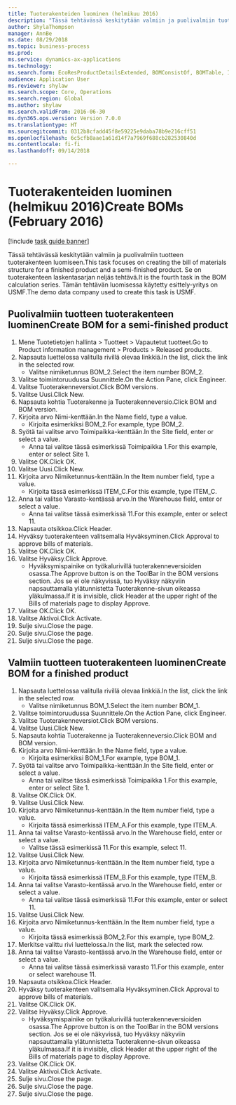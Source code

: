 ```yaml
--- 
title: Tuoterakenteiden luominen (helmikuu 2016)
description: "Tässä tehtävässä keskitytään valmiin ja puolivalmiin tuotteen tuoterakenteen luomiseen."
author: ShylaThompson
manager: AnnBe
ms.date: 08/29/2018
ms.topic: business-process
ms.prod: 
ms.service: dynamics-ax-applications
ms.technology: 
ms.search.form: EcoResProductDetailsExtended, BOMConsistOf, BOMTable, InventLocationIdLookup
audience: Application User
ms.reviewer: shylaw
ms.search.scope: Core, Operations
ms.search.region: Global
ms.author: shylaw
ms.search.validFrom: 2016-06-30
ms.dyn365.ops.version: Version 7.0.0
ms.translationtype: HT
ms.sourcegitcommit: 0312b8cfadd45f8e59225e9daba78b9e216cff51
ms.openlocfilehash: 6c5cfb8aae1a61d14f7a7969f688cb282530840d
ms.contentlocale: fi-fi
ms.lasthandoff: 09/14/2018

---
```

# <a name="create-boms-february-2016"></a><span data-ttu-id="2e4bd-103">Tuoterakenteiden luominen (helmikuu 2016)</span><span class="sxs-lookup"><span data-stu-id="2e4bd-103">Create BOMs (February 2016)</span></span>

[!include [task guide banner](../../includes/task-guide-banner.md)]

<span data-ttu-id="2e4bd-104">Tässä tehtävässä keskitytään valmiin ja puolivalmiin tuotteen tuoterakenteen luomiseen.</span><span class="sxs-lookup"><span data-stu-id="2e4bd-104">This task focuses on creating the bill of materials structure for a finished product and a semi-finished product.</span></span> <span data-ttu-id="2e4bd-105">Se on tuoterakenteen laskentasarjan neljäs tehtävä.</span><span class="sxs-lookup"><span data-stu-id="2e4bd-105">It is the fourth task in the BOM calculation series.</span></span> <span data-ttu-id="2e4bd-106">Tämän tehtävän luomisessa käytetty esittely-yritys on USMF.</span><span class="sxs-lookup"><span data-stu-id="2e4bd-106">The demo data company used to create this task is USMF.</span></span>


## <a name="create-bom-for-a-semi-finished-product"></a><span data-ttu-id="2e4bd-107">Puolivalmiin tuotteen tuoterakenteen luominen</span><span class="sxs-lookup"><span data-stu-id="2e4bd-107">Create BOM for a semi-finished product</span></span>
1. <span data-ttu-id="2e4bd-108">Mene Tuotetietojen hallinta > Tuotteet > Vapautetut tuotteet.</span><span class="sxs-lookup"><span data-stu-id="2e4bd-108">Go to Product information management > Products > Released products.</span></span>
2. <span data-ttu-id="2e4bd-109">Napsauta luettelossa valitulla rivillä olevaa linkkiä.</span><span class="sxs-lookup"><span data-stu-id="2e4bd-109">In the list, click the link in the selected row.</span></span>
    * <span data-ttu-id="2e4bd-110">Valitse nimiketunnus BOM_2.</span><span class="sxs-lookup"><span data-stu-id="2e4bd-110">Select the item number BOM_2.</span></span>  
3. <span data-ttu-id="2e4bd-111">Valitse toimintoruudussa Suunnittele.</span><span class="sxs-lookup"><span data-stu-id="2e4bd-111">On the Action Pane, click Engineer.</span></span>
4. <span data-ttu-id="2e4bd-112">Valitse Tuoterakenneversiot.</span><span class="sxs-lookup"><span data-stu-id="2e4bd-112">Click BOM versions.</span></span>
5. <span data-ttu-id="2e4bd-113">Valitse Uusi.</span><span class="sxs-lookup"><span data-stu-id="2e4bd-113">Click New.</span></span>
6. <span data-ttu-id="2e4bd-114">Napsauta kohtia Tuoterakenne ja Tuoterakenneversio.</span><span class="sxs-lookup"><span data-stu-id="2e4bd-114">Click BOM and BOM version.</span></span>
7. <span data-ttu-id="2e4bd-115">Kirjoita arvo Nimi-kenttään.</span><span class="sxs-lookup"><span data-stu-id="2e4bd-115">In the Name field, type a value.</span></span>
    * <span data-ttu-id="2e4bd-116">Kirjoita esimerkiksi BOM_2.</span><span class="sxs-lookup"><span data-stu-id="2e4bd-116">For example, type BOM_2.</span></span>  
8. <span data-ttu-id="2e4bd-117">Syötä tai valitse arvo Toimipaikka-kenttään.</span><span class="sxs-lookup"><span data-stu-id="2e4bd-117">In the Site field, enter or select a value.</span></span>
    * <span data-ttu-id="2e4bd-118">Anna tai valitse tässä esimerkissä Toimipaikka 1.</span><span class="sxs-lookup"><span data-stu-id="2e4bd-118">For this example, enter or select Site 1.</span></span>  
9. <span data-ttu-id="2e4bd-119">Valitse OK.</span><span class="sxs-lookup"><span data-stu-id="2e4bd-119">Click OK.</span></span>
10. <span data-ttu-id="2e4bd-120">Valitse Uusi.</span><span class="sxs-lookup"><span data-stu-id="2e4bd-120">Click New.</span></span>
11. <span data-ttu-id="2e4bd-121">Kirjoita arvo Nimiketunnus-kenttään.</span><span class="sxs-lookup"><span data-stu-id="2e4bd-121">In the Item number field, type a value.</span></span>
    * <span data-ttu-id="2e4bd-122">Kirjoita tässä esimerkissä ITEM_C.</span><span class="sxs-lookup"><span data-stu-id="2e4bd-122">For this example, type ITEM_C.</span></span>  
12. <span data-ttu-id="2e4bd-123">Anna tai valitse Varasto-kentässä arvo.</span><span class="sxs-lookup"><span data-stu-id="2e4bd-123">In the Warehouse field, enter or select a value.</span></span>
    * <span data-ttu-id="2e4bd-124">Anna tai valitse tässä esimerkissä 11.</span><span class="sxs-lookup"><span data-stu-id="2e4bd-124">For this example, enter or select 11.</span></span>  
13. <span data-ttu-id="2e4bd-125">Napsauta otsikkoa.</span><span class="sxs-lookup"><span data-stu-id="2e4bd-125">Click Header.</span></span>
14. <span data-ttu-id="2e4bd-126">Hyväksy tuoterakenteen valitsemalla Hyväksyminen.</span><span class="sxs-lookup"><span data-stu-id="2e4bd-126">Click Approval to approve bills of materials.</span></span>
15. <span data-ttu-id="2e4bd-127">Valitse OK.</span><span class="sxs-lookup"><span data-stu-id="2e4bd-127">Click OK.</span></span>
16. <span data-ttu-id="2e4bd-128">Valitse Hyväksy.</span><span class="sxs-lookup"><span data-stu-id="2e4bd-128">Click Approve.</span></span>
    * <span data-ttu-id="2e4bd-129">Hyväksymispainike on työkalurivillä tuoterakenneversioiden osassa.</span><span class="sxs-lookup"><span data-stu-id="2e4bd-129">The Approve button is on the ToolBar in the  BOM versions section.</span></span> <span data-ttu-id="2e4bd-130">Jos se ei ole näkyvissä, tuo Hyväksy näkyviin napsauttamalla ylätunnistetta Tuoterakenne-sivun oikeassa yläkulmassa.</span><span class="sxs-lookup"><span data-stu-id="2e4bd-130">If it is invisible, click Header at the upper right of the Bills of materials page to display Approve.</span></span>  
17. <span data-ttu-id="2e4bd-131">Valitse OK.</span><span class="sxs-lookup"><span data-stu-id="2e4bd-131">Click OK.</span></span>
18. <span data-ttu-id="2e4bd-132">Valitse Aktivoi.</span><span class="sxs-lookup"><span data-stu-id="2e4bd-132">Click Activate.</span></span>
19. <span data-ttu-id="2e4bd-133">Sulje sivu.</span><span class="sxs-lookup"><span data-stu-id="2e4bd-133">Close the page.</span></span>
20. <span data-ttu-id="2e4bd-134">Sulje sivu.</span><span class="sxs-lookup"><span data-stu-id="2e4bd-134">Close the page.</span></span>
21. <span data-ttu-id="2e4bd-135">Sulje sivu.</span><span class="sxs-lookup"><span data-stu-id="2e4bd-135">Close the page.</span></span>

## <a name="create-bom-for-a-finished-product"></a><span data-ttu-id="2e4bd-136">Valmiin tuotteen tuoterakenteen luominen</span><span class="sxs-lookup"><span data-stu-id="2e4bd-136">Create BOM for a finished product</span></span>
1. <span data-ttu-id="2e4bd-137">Napsauta luettelossa valitulla rivillä olevaa linkkiä.</span><span class="sxs-lookup"><span data-stu-id="2e4bd-137">In the list, click the link in the selected row.</span></span>
    * <span data-ttu-id="2e4bd-138">Valitse nimiketunnus BOM_1.</span><span class="sxs-lookup"><span data-stu-id="2e4bd-138">Select the item number BOM_1.</span></span>  
2. <span data-ttu-id="2e4bd-139">Valitse toimintoruudussa Suunnittele.</span><span class="sxs-lookup"><span data-stu-id="2e4bd-139">On the Action Pane, click Engineer.</span></span>
3. <span data-ttu-id="2e4bd-140">Valitse Tuoterakenneversiot.</span><span class="sxs-lookup"><span data-stu-id="2e4bd-140">Click BOM versions.</span></span>
4. <span data-ttu-id="2e4bd-141">Valitse Uusi.</span><span class="sxs-lookup"><span data-stu-id="2e4bd-141">Click New.</span></span>
5. <span data-ttu-id="2e4bd-142">Napsauta kohtia Tuoterakenne ja Tuoterakenneversio.</span><span class="sxs-lookup"><span data-stu-id="2e4bd-142">Click BOM and BOM version.</span></span>
6. <span data-ttu-id="2e4bd-143">Kirjoita arvo Nimi-kenttään.</span><span class="sxs-lookup"><span data-stu-id="2e4bd-143">In the Name field, type a value.</span></span>
    * <span data-ttu-id="2e4bd-144">Kirjoita esimerkiksi BOM_1.</span><span class="sxs-lookup"><span data-stu-id="2e4bd-144">For example, type BOM_1.</span></span>  
7. <span data-ttu-id="2e4bd-145">Syötä tai valitse arvo Toimipaikka-kenttään.</span><span class="sxs-lookup"><span data-stu-id="2e4bd-145">In the Site field, enter or select a value.</span></span>
    * <span data-ttu-id="2e4bd-146">Anna tai valitse tässä esimerkissä Toimipaikka 1.</span><span class="sxs-lookup"><span data-stu-id="2e4bd-146">For this example, enter or select Site 1.</span></span>  
8. <span data-ttu-id="2e4bd-147">Valitse OK.</span><span class="sxs-lookup"><span data-stu-id="2e4bd-147">Click OK.</span></span>
9. <span data-ttu-id="2e4bd-148">Valitse Uusi.</span><span class="sxs-lookup"><span data-stu-id="2e4bd-148">Click New.</span></span>
10. <span data-ttu-id="2e4bd-149">Kirjoita arvo Nimiketunnus-kenttään.</span><span class="sxs-lookup"><span data-stu-id="2e4bd-149">In the Item number field, type a value.</span></span>
    * <span data-ttu-id="2e4bd-150">Kirjoita tässä esimerkissä ITEM_A.</span><span class="sxs-lookup"><span data-stu-id="2e4bd-150">For this example, type ITEM_A.</span></span>  
11. <span data-ttu-id="2e4bd-151">Anna tai valitse Varasto-kentässä arvo.</span><span class="sxs-lookup"><span data-stu-id="2e4bd-151">In the Warehouse field, enter or select a value.</span></span>
    * <span data-ttu-id="2e4bd-152">Valitse tässä esimerkissä 11.</span><span class="sxs-lookup"><span data-stu-id="2e4bd-152">For this example, select 11.</span></span>  
12. <span data-ttu-id="2e4bd-153">Valitse Uusi.</span><span class="sxs-lookup"><span data-stu-id="2e4bd-153">Click New.</span></span>
13. <span data-ttu-id="2e4bd-154">Kirjoita arvo Nimiketunnus-kenttään.</span><span class="sxs-lookup"><span data-stu-id="2e4bd-154">In the Item number field, type a value.</span></span>
    * <span data-ttu-id="2e4bd-155">Kirjoita tässä esimerkissä ITEM_B.</span><span class="sxs-lookup"><span data-stu-id="2e4bd-155">For this example, type ITEM_B.</span></span>  
14. <span data-ttu-id="2e4bd-156">Anna tai valitse Varasto-kentässä arvo.</span><span class="sxs-lookup"><span data-stu-id="2e4bd-156">In the Warehouse field, enter or select a value.</span></span>
    * <span data-ttu-id="2e4bd-157">Anna tai valitse tässä esimerkissä 11.</span><span class="sxs-lookup"><span data-stu-id="2e4bd-157">For this example, enter or select 11.</span></span>  
15. <span data-ttu-id="2e4bd-158">Valitse Uusi.</span><span class="sxs-lookup"><span data-stu-id="2e4bd-158">Click New.</span></span>
16. <span data-ttu-id="2e4bd-159">Kirjoita arvo Nimiketunnus-kenttään.</span><span class="sxs-lookup"><span data-stu-id="2e4bd-159">In the Item number field, type a value.</span></span>
    * <span data-ttu-id="2e4bd-160">Kirjoita tässä esimerkissä BOM_2.</span><span class="sxs-lookup"><span data-stu-id="2e4bd-160">For this example, type BOM_2.</span></span>  
17. <span data-ttu-id="2e4bd-161">Merkitse valittu rivi luettelossa.</span><span class="sxs-lookup"><span data-stu-id="2e4bd-161">In the list, mark the selected row.</span></span>
18. <span data-ttu-id="2e4bd-162">Anna tai valitse Varasto-kentässä arvo.</span><span class="sxs-lookup"><span data-stu-id="2e4bd-162">In the Warehouse field, enter or select a value.</span></span>
    * <span data-ttu-id="2e4bd-163">Anna tai valitse tässä esimerkissä varasto 11.</span><span class="sxs-lookup"><span data-stu-id="2e4bd-163">For this example, enter or select warehouse 11.</span></span>  
19. <span data-ttu-id="2e4bd-164">Napsauta otsikkoa.</span><span class="sxs-lookup"><span data-stu-id="2e4bd-164">Click Header.</span></span>
20. <span data-ttu-id="2e4bd-165">Hyväksy tuoterakenteen valitsemalla Hyväksyminen.</span><span class="sxs-lookup"><span data-stu-id="2e4bd-165">Click Approval to approve bills of materials.</span></span>
21. <span data-ttu-id="2e4bd-166">Valitse OK.</span><span class="sxs-lookup"><span data-stu-id="2e4bd-166">Click OK.</span></span>
22. <span data-ttu-id="2e4bd-167">Valitse Hyväksy.</span><span class="sxs-lookup"><span data-stu-id="2e4bd-167">Click Approve.</span></span>
    * <span data-ttu-id="2e4bd-168">Hyväksymispainike on työkalurivillä tuoterakenneversioiden osassa.</span><span class="sxs-lookup"><span data-stu-id="2e4bd-168">The Approve button is on the ToolBar in the  BOM versions section.</span></span> <span data-ttu-id="2e4bd-169">Jos se ei ole näkyvissä, tuo Hyväksy näkyviin napsauttamalla ylätunnistetta Tuoterakenne-sivun oikeassa yläkulmassa.</span><span class="sxs-lookup"><span data-stu-id="2e4bd-169">If it is invisible, click Header at the upper right of the Bills of materials page to display Approve.</span></span>  
23. <span data-ttu-id="2e4bd-170">Valitse OK.</span><span class="sxs-lookup"><span data-stu-id="2e4bd-170">Click OK.</span></span>
24. <span data-ttu-id="2e4bd-171">Valitse Aktivoi.</span><span class="sxs-lookup"><span data-stu-id="2e4bd-171">Click Activate.</span></span>
25. <span data-ttu-id="2e4bd-172">Sulje sivu.</span><span class="sxs-lookup"><span data-stu-id="2e4bd-172">Close the page.</span></span>
26. <span data-ttu-id="2e4bd-173">Sulje sivu.</span><span class="sxs-lookup"><span data-stu-id="2e4bd-173">Close the page.</span></span>
27. <span data-ttu-id="2e4bd-174">Sulje sivu.</span><span class="sxs-lookup"><span data-stu-id="2e4bd-174">Close the page.</span></span>


